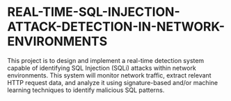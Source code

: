 # REAL-TIME-SQL-INJECTION-ATTACK-DETECTION-IN-NETWORK-ENVIRONMENTS
This project is to design and implement a real-time detection system capable of  identifying SQL Injection (SQLi) attacks within network environments. This system will monitor network  traffic, extract relevant HTTP request data, and analyze it using signature-based and/or machine learning  techniques to identify malicious SQL patterns. 
